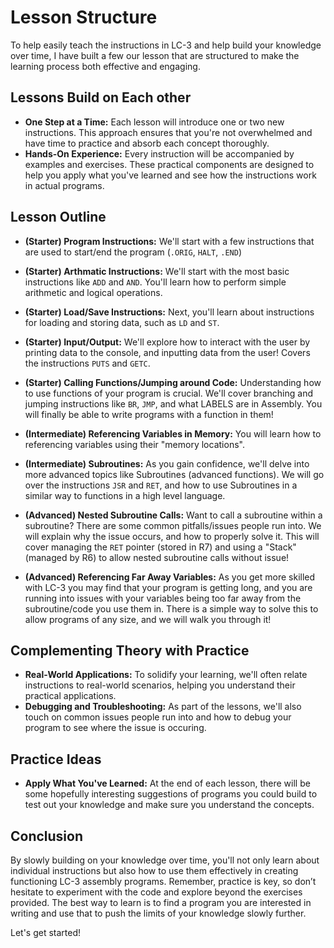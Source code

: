 # Lesson Structure
To help easily teach the instructions in LC-3 and help build your knowledge over time, I have built a few our lesson that are structured to make the learning process both effective and engaging. 

## Lessons Build on Each other
- **One Step at a Time:** Each lesson will introduce one or two new instructions. This approach ensures that you're not overwhelmed and have time to practice and absorb each concept thoroughly.
- **Hands-On Experience:** Every instruction will be accompanied by examples and exercises. These practical components are designed to help you apply what you've learned and see how the instructions work in actual programs.

## Lesson Outline
- **(Starter) Program Instructions:** We'll start with a few instructions that are used to start/end the program (`.ORIG`, `HALT`, `.END`)


- **(Starter) Arthmatic Instructions:** We'll start with the most basic instructions like `ADD` and `AND`. You'll learn how to perform simple arithmetic and logical operations.


- **(Starter) Load/Save Instructions:** Next, you'll learn about instructions for loading and storing data, such as `LD` and `ST`.


- **(Starter) Input/Output:** We'll explore how to interact with the user by printing data to the console, and inputting data from the user! Covers the instructions `PUTS` and `GETC`.


- **(Starter) Calling Functions/Jumping around Code:** Understanding how to use functions of your program is crucial. We'll cover branching and jumping instructions like `BR`, `JMP`, and what LABELS are in Assembly. You will finally be able to write programs with a function in them!


- **(Intermediate) Referencing Variables in Memory:** You will learn how to referencing variables using their "memory locations".


- **(Intermediate) Subroutines:** As you gain confidence, we'll delve into more advanced topics like Subroutines (advanced functions). We will go over the instructions `JSR` and `RET`, and how to use Subroutines in a similar way to functions in a high level language.


- **(Advanced) Nested Subroutine Calls:** Want to call a subroutine within a subroutine? There are some common pitfalls/issues people run into. We will explain why the issue occurs, and how to properly solve it. This will cover managing the `RET` pointer (stored in R7) and using a "Stack" (managed by R6) to allow nested subroutine calls without issue!


- **(Advanced) Referencing Far Away Variables:** As you get more skilled with LC-3 you may find that your program is getting long, and you are running into issues with your variables being too far away from the subroutine/code you use them in. There is a simple way to solve this to allow programs of any size, and we will walk you through it!

## Complementing Theory with Practice
- **Real-World Applications:** To solidify your learning, we'll often relate instructions to real-world scenarios, helping you understand their practical applications.
- **Debugging and Troubleshooting:** As part of the lessons, we'll also touch on common issues people run into and how to debug your program to see where the issue is occuring.

## Practice Ideas
- **Apply What You've Learned:** At the end of each lesson, there will be some hopefully interesting suggestions of programs you could build to test out your knowledge and make sure you understand the concepts.

## Conclusion
By slowly building on your knowledge over time, you'll not only learn about individual instructions but also how to use them effectively in creating functioning LC-3 assembly programs. Remember, practice is key, so don’t hesitate to experiment with the code and explore beyond the exercises provided. The best way to learn is to find a program you are interested in writing and use that to push the limits of your knowledge slowly further. 

Let's get started!
